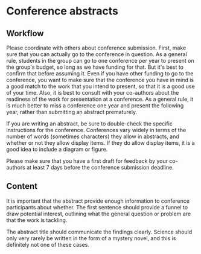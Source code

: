 # Conference abstracts

## Workflow

Please coordinate with others about conference submission. First, make sure that
you can actually go to the conference in question. As a general rule, students
in the group can go to one conference per year to present on the group's budget,
so long as we have funding for that. But it's best to confirm that before
assuming it. Even if you have other funding to go to the conference, you want to
make sure that the conference you have in mind is a good match to the work that
you intend to present, so that it is a good use of your time. Also, it is best
to consult with your co-authors about the readiness of the work for presentation
at a conference. As a general rule, it is much better to miss a conference one
year and present the following year, rather than submitting an abstract
prematurely.

If you are writing an abstract, be sure to double-check the specific
instructions for the conference. Conferences vary widely in terms of the number
of words (sometimes characters) they allow in abstracts, and whether or not they
allow display items. If they do allow display items, it is a good idea to
include a diagram or figure.

Please make sure that you have a first draft for feedback by your co-authors at
least 7 days before the conference submission deadline.


## Content

It is important that the abstract provide enough information to conference
participants about whether. The first sentence should provide a funnel to draw
potential interest, outlining what the general question or problem are that the
work is tackling.

The abstract title should communicate the findings clearly. Science should only
very rarely be written in the form of a mystery novel, and this is definitely
not one of these cases.
